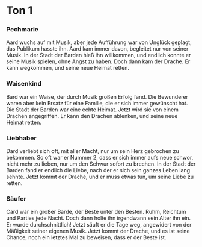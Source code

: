 # Ton 1
### Pechmarie
Aard wuchs auf mit Musik, aber jede Aufführung war von Unglück geplagt, das Publikum hasste ihn. Aard kam immer davon, begleitet nur von seiner Musik. In der Stadt der Barden hieß ihn willkommen, und endlich konnte er seine Musik spielen, ohne Angst zu haben. Doch dann kam der Drache. Er kann wegkommen, und seine neue Heimat retten.
### Waisenkind
Bard war ein Waise, der durch Musik großen Erfolg fand. Die Bewunderer waren aber kein Ersatz für eine Familie, die er sich immer gewünscht hat. Die Stadt der Barden war eine echte Heimat. Jetzt wird sie von einem Drachen angegriffen. Er kann den Drachen ablenken, und seine neue Heimat retten.
### Liebhaber
Dard verliebt sich oft, mit aller Macht, nur um sein Herz gebrochen zu bekommen. So oft war er Nummer 2, dass er sich immer aufs neue schwor, nicht mehr zu lieben, nur um den Schwur sofort zu brechen. In der Stadt der Barden fand er endlich die Liebe, nach der er sich sein ganzes Leben lang sehnte. Jetzt kommt der Drache, und er muss etwas tun, um seine Liebe zu retten.
### Säufer
Card war ein großer Barde, der Beste unter den Besten. Ruhm, Reichtum und Parties jede Nacht. Doch dann holte ihn irgendwann sein Alter ihn ein. Er wurde durchschnittlich! Jetzt säuft er die Tage weg, angewidert von der Mäßigkeit seiner eigenen Musik. Jetzt kommt der Drache, und es ist seine Chance, noch ein letztes Mal zu beweisen, dass er der Beste ist.